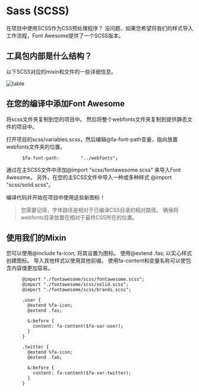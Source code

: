 # Sass (SCSS)

在项目中使用SCSS作为CSS预处理程序？ 没问题，如果您希望将我们的样式导入工作流程，Font Awesome提供了一个SCSS版本。


## 工具包内部是什么结构？

以下SCSS对应的mixin和文件的一些详细信息。

![table](/images/fontawesome/fa5/sass-1.png)


## 在您的编译中添加Font Awesome

将scss文件夹复制到您的项目中。 然后将整个webfonts文件夹复制到提供静态文件的项目中。

打开项目的scss/variables.scss，然后编辑@fa-font-path变量，指向放置webfonts文件夹的位置。

       

          $fa-font-path:        "../webfonts";
        

    
通过在主SCSS文件中添加@import "scss/fontawesome.scss" 来导入Font Awesome。 另外，在您的主SCSS文件中导入一种或多种样式 @import "scss/solid.scss"。

编译代码并开始在项目中使用这些新图标！

> 您需要记得，字体路径是相对于已编译CSS目录的相对路径。 确保将webfonts目录放置在相对于最终CSS所在的位置。

## 使用我们的Mixin

您可以使用@include fa-icon; 将其设置为图标。 使用@extend .fas; 以实心样式创建图标。 导入其他样式以使用其他前缀。 使用fa-content和变量名称可以使包含内容值更加容易。

       

          @import "./fontawesome/scss/fontawesome.scss";
          @import "./fontawesome/scss/solid.scss";
          @import "./fontawesome/scss/brands.scss";

          .user {
            @extend %fa-icon;
            @extend .fas;

            &:before {
              content: fa-content($fa-var-user);
            }
          }

          .twitter {
            @extend %fa-icon;
            @extend .fab;

            &:before {
              content: fa-content($fa-var-twitter);
            }
          }
        

    